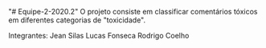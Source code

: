 "# Equipe-2-2020.2" 
O projeto consiste em classificar comentários tóxicos em diferentes categorias de "toxicidade".

Integrantes:
Jean Silas
Lucas Fonseca
Rodrigo Coelho
